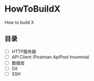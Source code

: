 # HowToBuildX
How to build X

## 目录

- [ ] HTTP服务器
- [ ] API Client (Postman ApiPost Insomnia)
- [ ] 数据库
- [ ] Git
- [ ] SSH
